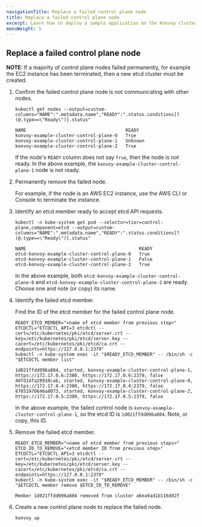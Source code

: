 ```yaml
---
navigationTitle: Replace a failed control plane node
title: Replace a failed control plane node
excerpt: Learn how to deploy a sample application on the Konvoy cluster
menuWeight: 5
---
```


## Replace a failed control plane node

<p class="message--note"><strong>NOTE: </strong>If a majority of control plane nodes failed permanently, for example the EC2 instance has been terminated, then a new etcd cluster must be created.</p>

1.  Confirm the failed control plane node is not communicating with other nodes.

    ```shell
    kubectl get nodes --output=custom-columns="NAME":".metadata.name","READY":".status.conditions[?(@.type==\"Ready\")].status"
    ```

    ```shell
    NAME                                     READY
    konvoy-example-cluster-control-plane-0   True
    konvoy-example-cluster-control-plane-1   Unknown
    konvoy-example-cluster-control-plane-2   True
    ```

    If the node's `READY` column does not say `True`, then the node is not ready. In the above example, the `konvoy-example-cluster-control-plane-1` node is not ready.

1.  Permanently remove the failed node.

    For example, if the node is an AWS EC2 instance, use the AWS CLI or Console to terminate the instance.

1.  Identify an etcd member ready to accept etcd API requests.

    ```shell
    kubectl -n kube-system get pod --selector=tier=control-plane,component=etcd --output=custom-columns="NAME":".metadata.name","READY":".status.conditions[?(@.type==\"Ready\")].status"
    ```

    ```shell
    NAME                                          READY
    etcd-konvoy-example-cluster-control-plane-0   True
    etcd-konvoy-example-cluster-control-plane-1   False
    etcd-konvoy-example-cluster-control-plane-2   True
    ```

    In the above example, both `etcd-konvoy-example-cluster-control-plane-0` and `etcd-konvoy-example-cluster-control-plane-2` are ready. Choose one and note (or copy) its name.

1.  Identify the failed etcd member.

    Find the ID of the etcd member for the failed control plane node.

    ```shell
    READY_ETCD_MEMBER="<name of etcd member from previous step>"
    ETCDCTL="ETCDCTL_API=3 etcdctl --cert=/etc/kubernetes/pki/etcd/server.crt --key=/etc/kubernetes/pki/etcd/server.key --cacert=/etc/kubernetes/pki/etcd/ca.crt --endpoints=https://127.0.0.1:2379"
    kubectl -n kube-system exec -it "$READY_ETCD_MEMBER" -- /bin/sh -c "$ETCDCTL member list"
    ```

    ```shell
    1d021ffdd096a804, started, konvoy-example-cluster-control-plane-1, https://172.17.0.6:2380, https://172.17.0.6:2379, false
    40fd14fa28910cab, started, konvoy-example-cluster-control-plane-0, https://172.17.0.4:2380, https://172.17.0.4:2379, false
    87651970646a8073, started, konvoy-example-cluster-control-plane-2, https://172.17.0.5:2380, https://172.17.0.5:2379, false
    ```

    In the above example, the failed control node is `konvoy-example-cluster-control-plane-1`, so the etcd ID is `1d021ffdd096a804`. Note, or copy, this ID.

1.  Remove the failed etcd member.

    ```shell
    READY_ETCD_MEMBER="<name of etcd member from previous steps>"
    ETCD_ID_TO_REMOVE="<etcd member ID from previous step>"
    ETCDCTL="ETCDCTL_API=3 etcdctl --cert=/etc/kubernetes/pki/etcd/server.crt --key=/etc/kubernetes/pki/etcd/server.key --cacert=/etc/kubernetes/pki/etcd/ca.crt --endpoints=https://127.0.0.1:2379"
    kubectl -n kube-system exec -it "$READY_ETCD_MEMBER" -- /bin/sh -c "$ETCDCTL member remove $ETCD_ID_TO_REMOVE"
    ```

    ```shell
    Member 1d021ffdd096a804 removed from cluster a6ea9ad1b116d02f
    ```

1.  Create a new control plane node to replace the failed node.

    ```shell
    konvoy up
    ```
